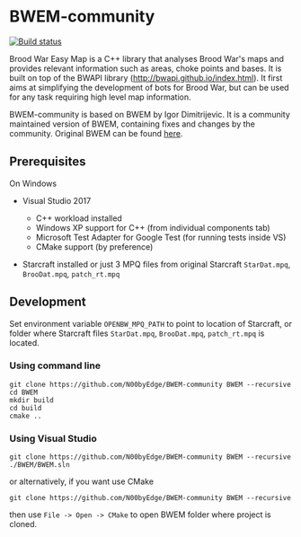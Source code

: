 # BWEM-community

[![Build status](https://ci.appveyor.com/api/projects/status/6do734d9cdi31vvl/branch/master?svg=true)](https://ci.appveyor.com/project/N00byEdge/bwem-community/branch/master)

Brood War Easy Map is a C++ library that analyses Brood War's maps and provides relevant information such as areas, choke points and bases. It is built on top of the BWAPI library (http://bwapi.github.io/index.html). It first aims at simplifying the development of bots for Brood War, but can be used for any task requiring high level map information.

BWEM-community is based on BWEM by Igor Dimitrijevic. It is a community maintained version of BWEM, containing fixes and changes by the community. Original BWEM can be found [here](http://bwem.sourceforge.net/).

## Prerequisites

On Windows

- Visual Studio 2017
	- C++ workload installed
	- Windows XP support for C++ (from individual components tab)
	- Microsoft Test Adapter for Google Test (for running tests inside VS)
	- CMake support (by preference)

- Starcraft installed or just 3 MPQ files from original Starcraft `StarDat.mpq`, `BrooDat.mpq`, `patch_rt.mpq`

## Development

Set environment variable `OPENBW_MPQ_PATH` to point to location of Starcraft, or folder where Starcraft files `StarDat.mpq`, `BrooDat.mpq`, `patch_rt.mpq` is located.

### Using command line

	git clone https://github.com/N00byEdge/BWEM-community BWEM --recursive
	cd BWEM
	mkdir build
	cd build
	cmake ..

### Using Visual Studio

	git clone https://github.com/N00byEdge/BWEM-community BWEM --recursive
	./BWEM/BWEM.sln

or alternatively, if you want use CMake

	git clone https://github.com/N00byEdge/BWEM-community BWEM --recursive

then use `File -> Open -> CMake` to open BWEM folder where project is cloned.
